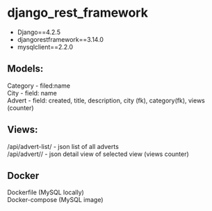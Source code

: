# django_rest_framework

- Django==4.2.5
- djangorestframework==3.14.0
- mysqlclient==2.2.0

## Models:

Category - filed:name<br>
City - field: name<br>
Advert - field: created, title, description, city (fk), category(fk), views (counter)<br>

## Views:

/api/advert-list/ - json list of all adverts<br>
/api/advert/<advert-pk>/ - json detail view of selected view (views counter)<br>

## Docker
Dockerfile (MySQL locally)<br>
Docker-compose (MySQL image)<br>
